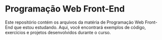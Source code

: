 # Programação Web Front-End

Este repositório contém os arquivos da matéria de Programação Web Front-End que estou estudando. Aqui, você encontrará exemplos de código, exercícios e projetos desenvolvidos durante o curso.